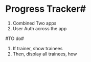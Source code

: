  # Progress Tracker#
 1. Combined Two apps
 2. User Auth across the app

 #TO do#

 1. If trainer, show trainees
 2. Then, display all trainees, how
